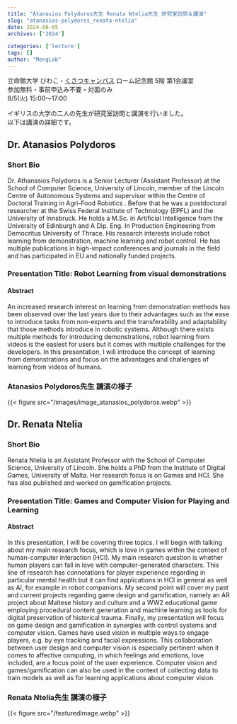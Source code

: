 ```yaml
---
title: "Atanasios Polydoros先生 Renata Ntelia先生 研究室訪問＆講演"
slug: "atanasios-polydoros_renata-ntelia"
date: 2024-08-05
archives: ['2024']

categories: ['lecture']
tags: []
author: "MengLab"
---
```


立命館大学 びわこ・[くさつキャンパス](https://www.ritsumei.ac.jp/accessmap/bkc/) ローム記念館 5階 第1会議室  
参加無料・事前申込み不要・対面のみ  
8/5(火) 15:00～17:00  

イギリスの大学の二人の先生が研究室訪問と講演を行いました。  
以下は講演の詳細です。

## Dr. Atanasios Polydoros

### Short Bio

Dr. Athanasios Polydoros is a Senior Lecturer (Assistant Professor) at the School of Computer Science, University of Lincoln, member of the Lincoln Centre of Autonomous Systems and supervisor within the Centre of Doctoral Training in Agri-Food Robotics . Before that he was a postdoctoral researcher at the Swiss Federal Institute of Technology (EPFL) and the University of Innsbruck. He holds a M.Sc. in Artificial Intelligence from the University of Edinburgh and A Dip. Eng. In Production Engineering from Democritus University of Thrace. His research interests include robot learning from demonstration, machine learning and robot control. He has multiple publications in high-impact conferences and journals in the field and has participated in EU and nationally funded projects.

### Presentation Title: Robot Learning from visual demonstrations  

#### Abstract

An increased research interest on learning from demonstration methods has been observed over the last years due to their advantages such as the ease to introduce tasks from non-experts and the transferability and adaptability that those methods introduce in robotic systems. Although there exists multiple methods for introducing demonstrations, robot learning from videos is the easiest for users but it comes with multiple challenges for the developers. In this presentation, I will introduce the concept of learning from demonstrations and focus on the advantages and challenges of learning from videos of humans.

### Atanasios Polydoros先生 講演の様子

{{< figure src="/images/image_atanasios_polydoros.webp" >}}

## Dr. Renata Ntelia

### Short Bio

Renata Ntelia is an Assistant Professor with the School of Computer Science, University of Lincoln. She holds a PhD from the Institute of Digital Games, University of Malta. Her research focus is on Games and HCI. She has also published and worked on gamification projects.

### Presentation Title:  Games and Computer Vision for Playing and Learning

#### Abstract

In this presentation, I will be covering three topics. I will begin with talking about my main research focus, which is love in games within the context of human-computer interaction (HCI). My main research question is whether human players can fall in love with computer-generated characters. This line of research has connotations for player experience regarding in particular mental health but it can find applications in HCI in general as well as AI, for example in robot companions. My second point will cover my past and current projects regarding game design and gamification, namely an AR project about Maltese history and culture and a WW2 educational game employing procedural content generation and machine learning as tools for digital preservation of historical trauma. Finally, my presentation will focus on game design and gamification in synergies with control systems and computer vision. Games have used vision in multiple ways to engage players, e.g. by eye tracking and facial expressions. This collaboration between user design and computer vision is especially pertinent when it comes to affective computing, in which feelings and emotions, love included, are a focus point of the user experience. Computer vision and games/gamification can also be used in the context of collecting data to train models as well as for learning applications about computer vision.

### Renata Ntelia先生 講演の様子

{{< figure src="/featuredImage.webp" >}}
